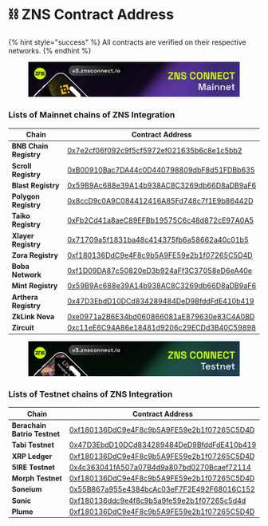 # ⛓️ ZNS Contract Address

{% hint style="success" %}
All contracts are verified on their respective networks.
{% endhint %}

<figure><img src="../.gitbook/assets/1800-300 Mainnet.png" alt=""><figcaption></figcaption></figure>

### Lists of Mainnet chains of ZNS Integration

<table data-view="cards"><thead><tr><th>Chain</th><th>Contract Address</th></tr></thead><tbody><tr><td><strong>BNB Chain Registry</strong></td><td><a href="https://bscscan.com/token/0x7e2cf06f092c9f5cf5972ef021635b6c8e1c5bb2">0x7e2cf06f092c9f5cf5972ef021635b6c8e1c5bb2</a></td></tr><tr><td><strong>Scroll Registry</strong></td><td><a href="https://scrollscan.com/token/0xb00910bac7da44c0d440798809dbf8d51fdbb635">0xB00910Bac7DA44c0D440798809dbF8d51FDBb635</a></td></tr><tr><td><strong>Blast Registry</strong></td><td><a href="https://blast.blockscout.com/token/0x59B9Ac688e39A14b938AC8C3269db66D8aDB9aF6?tab=inventory">0x59B9Ac688e39A14b938AC8C3269db66D8aDB9aF6</a></td></tr><tr><td><strong>Polygon Registry</strong></td><td><a href="https://polygon.blockscout.com/token/0x8ccD9c0A9C084412416A85Fd748c7f1E9b86442D">0x8ccD9c0A9C084412416A85Fd748c7f1E9b86442D</a></td></tr><tr><td><strong>Taiko Registry</strong></td><td><a href="https://taikoscan.io/token/0xfb2cd41a8aec89efbb19575c6c48d872ce97a0a5">0xFb2Cd41a8aeC89EFBb19575C6c48d872cE97A0A5</a></td></tr><tr><td><strong>Xlayer Registry</strong></td><td><a href="https://www.oklink.com/xlayer/token/0x71709a5f1831ba48c414375fb6a58662a40c01b5">0x71709a5f1831ba48c414375fb6a58662a40c01b5</a></td></tr><tr><td><strong>Zora Registry</strong> </td><td><a href="https://explorer.zora.energy/token/0xf180136DdC9e4F8c9b5A9FE59e2b1f07265C5D4D">0xf180136DdC9e4F8c9b5A9FE59e2b1f07265C5D4D</a></td></tr><tr><td><strong>Boba Network</strong></td><td><a href="https://bobascan.com/token/0xf1D09DA87c50820eD3b924aFf3C37058eD6eA40e?chainId=288">0xf1D09DA87c50820eD3b924aFf3C37058eD6eA40e</a></td></tr><tr><td><strong>Mint Registry</strong></td><td><a href="https://explorer.mintchain.io/token/0x59B9Ac688e39A14b938AC8C3269db66D8aDB9aF6?tab=token_transfers">0x59B9Ac688e39A14b938AC8C3269db66D8aDB9aF6</a></td></tr><tr><td><strong>Arthera Registry</strong></td><td><a href="https://explorer.arthera.net/token/0x47D3EbdD10DCd834289484DeD9BfddFdE410b419">0x47D3EbdD10DCd834289484DeD9BfddFdE410b419</a></td></tr><tr><td><strong>ZkLink Nova</strong></td><td><a href="https://explorer.zklink.io/address/0xe0971a2B6E34bd060866081aE879630e83C4A0BD">0xe0971a2B6E34bd060866081aE879630e83C4A0BD</a></td></tr><tr><td><strong>Zircuit</strong></td><td><a href="https://explorer.zircuit.com/address/0xFb2Cd41a8aeC89EFBb19575C6c48d872cE97A0A5">0xc11eE6C94A86e18481d9206c29ECDd3B40C59898</a></td></tr></tbody></table>

<figure><img src="../.gitbook/assets/1800-300 Testnet.png" alt=""><figcaption></figcaption></figure>

### Lists of Testnet chains of ZNS Integration

<table data-view="cards"><thead><tr><th>Chain</th><th>Contract Address</th></tr></thead><tbody><tr><td><strong>Berachain Batrio Testnet</strong></td><td><a href="https://bartio.beratrail.io/token/0xf180136DdC9e4F8c9b5A9FE59e2b1f07265C5D4D?chainId=80084">0xf180136DdC9e4F8c9b5A9FE59e2b1f07265C5D4D</a></td></tr><tr><td><strong>Tabi Testnet</strong></td><td><a href="https://testnet.tabiscan.com/token/0x47D3EbdD10DCd834289484DeD9BfddFdE410b419">0x47D3EbdD10DCd834289484DeD9BfddFdE410b419</a></td></tr><tr><td><strong>XRP Ledger</strong></td><td><a href="https://evm-sidechain.xrpl.org/token/0xf180136DdC9e4F8c9b5A9FE59e2b1f07265C5D4D">0xf180136DdC9e4F8c9b5A9FE59e2b1f07265C5D4D</a></td></tr><tr><td><strong>5IRE Testnet</strong></td><td><a href="https://explorer.ga.5ire.network/address/0x4c363041fA507a07B4d9a807bd0270Bcaef72114">0x4c363041fA507a07B4d9a807bd0270Bcaef72114</a></td></tr><tr><td><strong>Morph Testnet</strong></td><td><a href="https://explorer-holesky.morphl2.io/token/0xf180136DdC9e4F8c9b5A9FE59e2b1f07265C5D4D">0xf180136DdC9e4F8c9b5A9FE59e2b1f07265C5D4D</a></td></tr><tr><td><strong>Soneium</strong></td><td><a href="https://explorer-testnet.soneium.org/token/0x55B867a955e4384bcAc03eF7F2E492F68016C152">0x55B867a955e4384bcAc03eF7F2E492F68016C152</a></td></tr><tr><td><strong>Sonic</strong></td><td><a href="https://testnet.soniclabs.com/address/0xf180136ddc9e4f8c9b5a9fe59e2b1f07265c5d4d">0xf180136ddc9e4f8c9b5a9fe59e2b1f07265c5d4d</a></td></tr><tr><td><strong>Plume</strong></td><td><a href="https://testnet-explorer.plumenetwork.xyz/token/0xf180136DdC9e4F8c9b5A9FE59e2b1f07265C5D4D">0xf180136DdC9e4F8c9b5A9FE59e2b1f07265C5D4D</a></td></tr></tbody></table>

